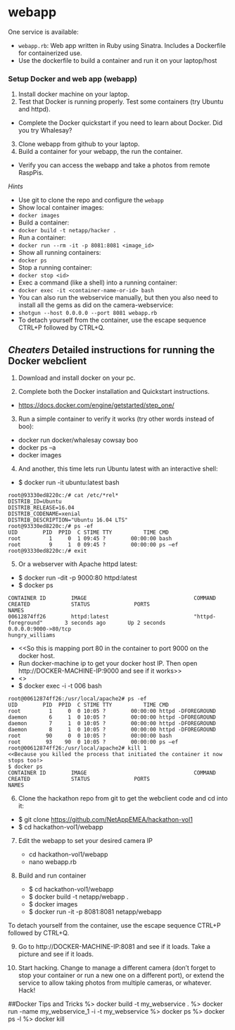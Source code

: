# webapp

One service is available:

* `webapp.rb`: Web app written in Ruby using Sinatra. Includes a Dockerfile for containerized use.
* Use the dockerfile to build a container and run it on your laptop/host


### Setup Docker and web app (webapp)
1. Install docker machine on your laptop.
2. Test that Docker is running properly. Test some containers (try Ubuntu and httpd).
  * Complete the Docker quickstart if you need to learn about Docker.  Did you try Whalesay?
3. Clone webapp from github to your laptop.
4. Build a container for your webapp, the run the container.
  * Verify you can access the webapp and take a photos from remote RaspPis.

*Hints*
* Use git to clone the repo and configure the `webapp`
* Show local container images:
 *  `docker images`
 * Build a container:
  *  `docker build -t netapp/hacker .`
* Run a container:
 *  `docker run --rm -it -p 8081:8081 <image_id>`
* Show all running containers:
 *  `docker ps`
* Stop a running container:
 *  `docker stop <id>`
* Exec a command (like a shell) into a running container:
 *  `docker exec -it <container-name-or-id> bash`
* You can also run the webservice manually, but then you also need to install all the gems as did on the camera-webservice:
 * `shotgun --host 0.0.0.0 --port 8081 webapp.rb`
* To detach yourself from the container, use the escape sequence CTRL+P followed by CTRL+Q.

## *Cheaters* Detailed instructions for running the Docker webclient

1. Download and install docker on your pc.

2. Complete both the Docker installation and Quickstart instructions.
  * https://docs.docker.com/engine/getstarted/step_one/

3. Run a simple container to verify it works (try other words instead of boo):
  * docker run docker/whalesay cowsay boo
  * docker ps –a
  * docker images

4. And another, this time lets run Ubuntu latest with an interactive shell:
  * $ docker run -it ubuntu:latest bash

  ```
  root@93330ed8220c:/# cat /etc/*rel*
  DISTRIB_ID=Ubuntu
  DISTRIB_RELEASE=16.04
  DISTRIB_CODENAME=xenial
  DISTRIB_DESCRIPTION="Ubuntu 16.04 LTS"
  root@93330ed8220c:/# ps -ef
  UID        PID  PPID  C STIME TTY          TIME CMD
  root         1     0  1 09:45 ?        00:00:00 bash
  root         9     1  0 09:45 ?        00:00:00 ps –ef
  root@93330ed8220c:/# exit
  ```

5. Or a webserver with Apache httpd latest:
  * $ docker run -dit -p 9000:80 httpd:latest
  * $ docker ps

  ```
  CONTAINER ID        IMAGE                                  COMMAND                  CREATED             STATUS              PORTS                                                       NAMES
  00612874ff26        httpd:latest                           "httpd-foreground"       3 seconds ago       Up 2 seconds        0.0.0.0:9000->80/tcp                                        hungry_williams
  ```

  * <<So this is mapping port 80 in the container to port 9000 on the docker host.  
  * Run docker-machine ip to get your docker host IP.  Then open http://DOCKER-MACHINE-IP:9000 and see if it works>>
  * <<Now exec a command to open shell in that container>>
  * $ docker exec -i -t 006 bash

  ```
  root@00612874ff26:/usr/local/apache2# ps -ef
  UID        PID  PPID  C STIME TTY          TIME CMD
  root         1     0  0 10:05 ?        00:00:00 httpd -DFOREGROUND
  daemon       6     1  0 10:05 ?        00:00:00 httpd -DFOREGROUND
  daemon       7     1  0 10:05 ?        00:00:00 httpd -DFOREGROUND
  daemon       8     1  0 10:05 ?        00:00:00 httpd -DFOREGROUND
  root        90     0  0 10:05 ?        00:00:00 bash
  root        93    90  0 10:05 ?        00:00:00 ps –ef
  root@00612874ff26:/usr/local/apache2# kill 1
  <<Because you killed the process that initiated the container it now stops too!>
  $ docker ps
  CONTAINER ID        IMAGE                                  COMMAND                  CREATED             STATUS              PORTS                                                       NAMES
  ```

6. Clone the hackathon repo from git to get the webclient code and cd into it:
  * $ git clone https://github.com/NetAppEMEA/hackathon-vol1
  * $ cd hackathon-vol1/webapp

7. Edit the webapp to set your desired camera IP
	  * cd hackathon-vol1/webapp
	  * nano webapp.rb

8. Build and run container
	  * $ cd hackathon-vol1/webapp
	  * $ docker build -t netapp/webapp .
	  * $ docker images
	  * $ docker run -it -p 8081:8081 netapp/webapp

To detach yourself from the container, use the escape sequence CTRL+P followed by CTRL+Q.  

9. Go to http://DOCKER-MACHINE-IP:8081 and see if it loads.  Take a picture and see if it loads.

10. Start hacking.  Change to manage a different camera (don’t forget to stop your container or run a new one on a different port), or extend the service to allow taking photos from multiple cameras, or whatever.  Hack!

##Docker Tips and Tricks
 	%> docker build -t my_webservice .
 	%> docker run -name my_webservice_1 -i -t my_webservice
 	%> docker ps
 	%> docker ps -l
 	%> docker kill <id>
